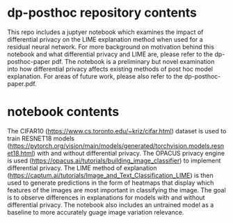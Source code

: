 # dp-posthoc repository contents
This repo includes a juptyer notebook which examines the impact of differential privacy on the LIME explanation method when used for a residual neural network. For more background on motivation behind this notebook and what differential privacy and LIME are, please refer to the dp-posthoc-paper pdf. The notebook is a preliminary but novel examination into how differential privacy affects existing methods of post hoc model explanation. For areas of future work, please also refer to the dp-posthoc-paper.pdf. 
# notebook contents 
The CIFAR10 (https://www.cs.toronto.edu/~kriz/cifar.html) dataset is used to train RESNET18 models (https://pytorch.org/vision/main/models/generated/torchvision.models.resnet18.html) with and without differential privacy. The OPACUS privacy engine is used (https://opacus.ai/tutorials/building_image_classifier) to implement differential privacy. The LIME method of explanation (https://captum.ai/tutorials/Image_and_Text_Classification_LIME) is then used to generate predictions in the form of heatmaps that display which features of the images are most important in classifying the image. The goal is to observe differences in explanations for models with and without differential privacy. The notebook also includes an untrained model as a baseline to more accurately guage image variation relevance. 

